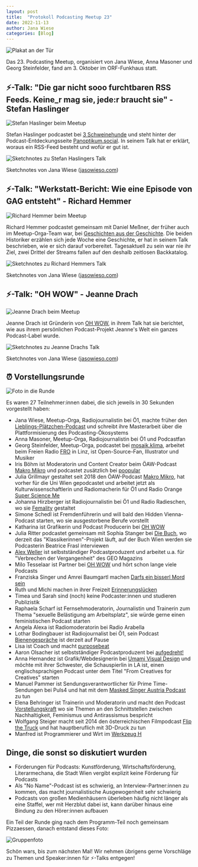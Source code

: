 ```yaml
---
layout: post
title:  "Protokoll Podcasting Meetup 23"
date: 2022-11-13
author: Jana Wiese
categories: [Blog]
---
```


![Plakat an der Tür](/img/m23/podcasterei-meetup2304web.jpg)

Das 23. Podcasting Meetup, organisiert von Jana Wiese, Anna Masoner und Georg Steinfelder, fand am 3. Oktober im ORF-Funkhaus statt.

## ⚡-Talk: "Die gar nicht sooo furchtbaren RSS Feeds. Keine_r mag sie, jede:r braucht sie" - Stefan Haslinger ##

![Stefan Haslinger beim Meetup](/img/m23/podcasterei-meetup2305web.jpg)

Stefan Haslinger podcastet bei [3 Schweinehunde](https://3-schweinehun.de/) und steht hinter der Podcast-Entdeckungsseite [Panoptikum.social](https://panoptikum.social/). In seinem Talk hat er erklärt, woraus ein RSS-Feed besteht und wofür er gut ist.

![Sketchnotes zu Stefan Haslingers Talk](https://jasowieso.com/wp-content/uploads/2022/11/Meetup23-RSS-800px.jpg)

Sketchnotes von Jana Wiese ([jasowieso.com](https://jasowieso.com/2022/11/podcasting-meetup-23/))


## ⚡-Talk: "Werkstatt-Bericht: Wie eine Episode von GAG entsteht" - Richard Hemmer ##

![Richard Hemmer beim Meetup](/img/m23/podcasterei-meetup2319web.jpg)

Richard Hemmer podcastet gemeinsam mit Daniel Meßner, der früher auch im Meetup-Orga-Team war, bei [Geschichten aus der Geschichte](https://www.geschichte.fm/). Die beiden Historiker erzählen sich jede Woche eine Geschichte, er hat in seinem Talk beschrieben, wie er sich darauf vorbereitet. Tagesaktuell zu sein war nie ihr Ziel, zwei Drittel der Streams fallen auf den deshalb zeitlosen Backkatalog.

![Sketchnotes zu Richard Hemmers Talk](https://jasowieso.com/wp-content/uploads/2022/11/Meetup23-GAG-800px.jpg)

Sketchnotes von Jana Wiese ([jasowieso.com](https://jasowieso.com/2022/11/podcasting-meetup-23/))

## ⚡-Talk: "OH WOW" - Jeanne Drach ##

![Jeanne Drach beim Meetup](/img/m23/podcasterei-meetup2322web.jpg)

Jeanne Drach ist Gründerin von [OH WOW](https://www.ohwow.eu), in ihrem Talk hat sie berichtet, wie aus ihrem persönlichen Podcast-Projekt Jeanne's Welt ein ganzes Podcast-Label wurde.

![Sketchnotes zu Jeanne Drachs Talk](https://jasowieso.com/wp-content/uploads/2022/11/Meetup23-OHWOW-800px.jpg)

Sketchnotes von Jana Wiese ([jasowieso.com](https://jasowieso.com/2022/11/podcasting-meetup-23/))

## ⏰ Vorstellungsrunde

![Foto in die Runde](/img/m23/podcasterei-meetup2306web.jpg)

Es waren 27 Teilnehmer:innen dabei, die sich jeweils in 30 Sekunden vorgestellt haben:

* Jana Wiese, Meetup-Orga, Radiojournalistin bei Ö1, machte früher den [Lieblings-Plätzchen-Podcast](https://www.lieblings-plaetzchen.com/) und schreibt ihre Masterarbeit über die Plattformisierung des Podcasting-Ökosystems
* Anna Masoner, Meetup-Orga, Radiojournalistin bei Ö1 und Podcastfan
* Georg Steinfelder, Meetup-Orga, podcastet bei [mosaik.klima](https://www.steinfelder.at/mosaikklima/), arbeitet beim Freien Radio [FRO](https://www.fro.at/) in Linz, ist Open-Source-Fan, Illustrator und Musiker
* Iris Böhm ist Moderatorin und Content Creator beim ÖAW-Podcast [Makro Mikro](https://www.oeaw.ac.at/makro-mikro) und podcastet zusätzlich bei [poopular](https://www.poopular.at/)
* Julia Grillmayr gestaltet seit 2018 den ÖAW-Podcast [Makro Mikro](https://www.oeaw.ac.at/makro-mikro), hat vorher für die Uni Wien gepodcastet und arbeitet jetzt als Kulturwissenschaftlerin und Radiomacherin für Ö1 und Radio Orange [Super Science Me](https://superscience.podigee.io/)
* Johanna Hirzberger ist Radiojournalistin bei Ö1 und Radio Radieschen, wo sie [Femality](https://www.radio-radieschen.at/sendung/femality/) gestaltet
* Simone Schedl ist Fremdenführerin und will bald den Hidden Vienna-Podcast starten, wo sie ausgestorbene Berufe vorstellt
* Katharina ist Grafikerin und Podcast Producerin bei [OH WOW](https://www.ohwow.eu)
* Julia Ritter podcastet gemeinsam mit Sophia Stanger bei [Die Buch](http://diebuch.at/), wo derzeit das "Klassikerinnen"-Projekt läuft, auf der Buch Wien werden sie Podcasterin Beatrice Frasl interviewen
* [Alex Weller](http://www.alexanderweller.com/) ist selbstständiger Podcastproduzent und arbeitet u.a. für "Verbrechen der Vergangenheit" des GEO Magazins
* Milo Tesselaar ist Partner bei [OH WOW](https://www.ohwow.eu) und hört schon lange viele Podcasts
* Franziska Singer und Amrei Baumgartl machen [Darfs ein bisserl Mord sein](https://www.darfseinbisserlmordsein.com/)
* Ruth und Michi machen in ihrer Freizeit [Erinnerungslücken](https://erinnerungsluecken.at/)
* Timea und Sarah sind (noch) keine Podcaster:innen und studieren Publizistik
* Raphaela Scharf ist Fernsehmoderatorin, Journalistin und Trainerin zum Thema "sexuelle Belästigung am Arbeitsplatz", sie würde gerne einen feministischen Podcast starten
* Angela Alexa ist Radiomoderatorin bei Radio Arabella
* Lothar Bodingbauer ist Radiojournalist bei Ö1, sein Podcast [Bienengespräche](https://www.sprechkontakt.at/bienenpodcast/) ist derzeit auf Pause
* Lisa ist Coach und macht [purposebeat](https://verbesserlich.com/purpose-beat)
* Aaron Olsacher ist selbstständiger Podcastproduzent bei [aufgedreht!](https://www.aufgedreht-audio.at/)
* Anna Hernandez ist Grafik/Webdesignerin bei [Umami Visual Design](https://umamivisualdesign.com/) und möchte mit ihrer Schwester, die Schauspierlin in LA ist, einen englischsprachigen Podcast unter dem Titel "From Creatives for Creatives" starten
* Manuel Pammer ist Sendungsverantwortlicher für Prime Time-Sendungen bei Puls4 und hat mit dem [Masked Singer Austria Podcast](https://www.puls4.com/tv/the-masked-singer-austria) zu tun
* Elena Behringer ist Trainerin und Moderatorin und macht den Podcast [Vorstellungskraft](https://www.marolenasstimme.at/vorstellungskraft-podcast/) wo sie Themen an den Schnittstellen zwischen Nachhaltigkeit, Feminismus und Antirassismus bespricht
* Wolfgang Steiger macht seit 2014 den österreichischen Filmpodcast [Flip the Truck](https://www.flipthetruck.com/) und hat hauptberuflich mit 3D-Druck zu tun
* Manfred ist Programmierer und Wirt im [Werkzeug H](https://www.werkzeugh.at/de/)

## Dinge, die sonst so diskutiert wurden

* Förderungen für Podcasts: Kunstförderung, Wirtschaftsförderung, Literarmechana, die Stadt Wien vergibt explizit keine Förderung für Podcasts
* Als "No Name"-Podcast ist es schwierig, an Interview-Partner:innen zu kommen, das macht journalistische Ausgewogenheit sehr schwierig
* Podcasts von großen Medienhäusern überleben häufig nicht länger als eine Staffel, wer mit Herzblut dabei ist, kann darüber hinaus eine Bindung zu den Hörer:innen aufbauen

Ein Teil der Runde ging nach dem Programm-Teil noch gemeinsam Pizzaessen, danach entstand dieses Foto:

![Gruppenfoto](/img/m23/podcasterei-meetup2326web.jpg)

Schön wars, bis zum nächsten Mal! Wir nehmen übrigens gerne Vorschläge zu Themen und Speaker:innen für ⚡-Talks entgegen!
